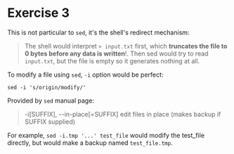 # Exercise 3

This is not particular to `sed`, it's the shell's redirect mechanism:

> The shell would interpret `> input.txt` first, which **truncates the file to 0 bytes before any data is written**!.
> Then sed would try to read `input.txt`, but the file is empty so it generates nothing at all.

To modify a file using `sed`, `-i` option would be perfect:

```Shell
sed -i 's/origin/modify/'
```
Provided by `sed` manual page:  

> -i\[SUFFIX\], --in-place\[=SUFFIX\]
>    edit files in place (makes backup if SUFFIX supplied)

For example, `sed -i.tmp '...' test_file` would modify the test_file directly, but would make a backup named `test_file.tmp`.

